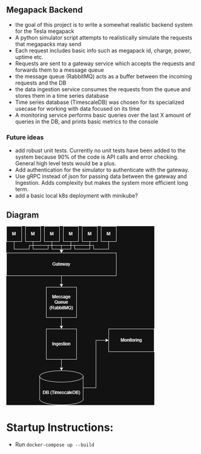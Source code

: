 ## Megapack Backend

- the goal of this project is to write a somewhat realistic backend system for the Tesla megapack
- A python simulator script attempts to realistically simulate the requests that megapacks may send
- Each request includes basic info such as megapack id, charge, power, uptime etc.
- Requests are sent to a gateway service which accepts the requests and forwards them to a message queue
- the message queue (RabbitMQ) acts as a buffer between the incoming requests and the DB
- the data ingestion service consumes the requests from the queue and stores them in a time series database 
- Time series database (TimescaleDB) was chosen for its specialized usecase for working with data focused on its time
- A monitoring service performs basic queries over the last X amount of queries in the DB, and prints basic metrics to the console

### Future ideas 
- add robust unit tests. Currently no unit tests have been added to the system because 90% of the code is API calls and error checking. General high level tests would be a plus. 
- Add authentication for the simulator to authenticate with the gateway.
- Use gRPC instead of json for passing data between the gateway and Ingestion. Adds complexity but makes the system more efficient long term. 
- add a basic local k8s deployment with minikube?


## Diagram

![System Diagram](imgs/system_design.jpg)


# Startup Instructions: 
- Run `docker-compose up --build`
